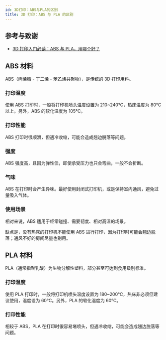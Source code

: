 ```yaml
---
id: 3D打印：ABS与PLA的区别
title: 3D 打印：ABS 与 PLA 的区别
---
```


## 参考与致谢 

- [3D 打印入门必读：ABS 与 PLA，用哪个好？](https://wp.huangshiyang.com/3d%e6%89%93%e5%8d%b0%e5%85%a5%e9%97%a8%e5%bf%85%e8%af%bb%ef%bc%9aabs%e4%b8%8epla%ef%bc%8c%e7%94%a8%e5%93%aa%e4%b8%aa%e5%a5%bd%ef%bc%9f)


## ABS 材料

ABS（丙烯腈 - 丁二烯 - 苯乙烯共聚物），是传统的 3D 打印用料。

### 打印温度

使用 ABS 打印时，一般将打印机喷头温度设置为 210~240℃，热床温度为 80℃ 以上。另外，ABS 的软化温度为 105℃。

### 打印性能

ABS 打印时很顺滑，但遇冷收缩，可能会造成翘边脱落等问题。

### 强度

ABS 强度高，且因为弹性佳，即使承受压力也只会弯曲，一般不会折断。

### 气味

ABS 在打印时会产生异味。最好使用封闭式打印机，或是保持室内通风，避免过量吸入气体。

### 使用场景

相对来说，ABS 适用于经常碰撞、需要韧度、相对高温的场景。

缺点是，没有热床的打印机不能使用 ABS 进行打印，因为打印时可能会翘边脱落；通风不好的房间尽量也别用。

## PLA 材料

PLA（通常指聚乳酸）为生物分解性塑料，部分甚至可达到食用级别标准。


### 打印温度

使用 PLA 打印时，一般将打印机喷头温度设置为 180~200℃，热床非必须但建议使用，温度设为 60℃。另外，PLA 的软化温度为 60℃。

### 打印性能

相较于 ABS，PLA 在打印时很容易堵喷头，但遇冷收缩，可能会造成翘边脱落等问题。